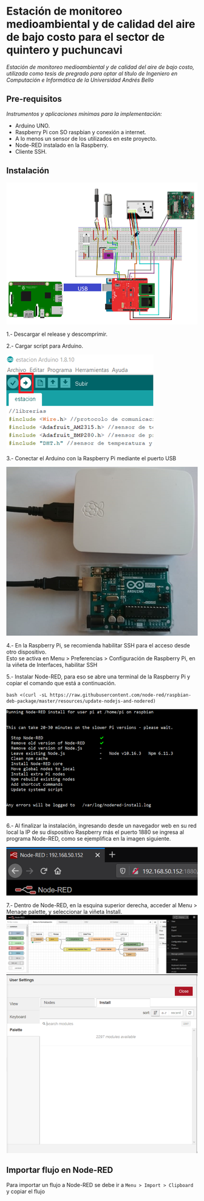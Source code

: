 # Estación de monitoreo medioambiental y de calidad del aire de bajo costo para el sector de quintero y puchuncavi
_Estación de monitoreo medioambiental y de calidad del aire de bajo costo, utilizada como tesis de pregrado para optar al título de Ingeniero en Computación e Informática de la Universidad Andrés Bello_

## Pre-requisitos
_Instrumentos y aplicaciones mínimas para la implementación:_
- Arduino UNO.
- Raspberry Pi con SO raspbian y conexión a internet.
- A lo menos un sensor de los utilizados en este proyecto.
- Node-RED instalado en la Raspberry.
- Cliente SSH.

## Instalación
![Sketch del hardware](Documentacion/imagenes/SKETCH.png)

1.- Descargar el release y descomprimir.  
  
2.- Cargar script para Arduino.  
  
![Script de Arduino](Documentacion/imagenes/SubirScript.png)
  
3.- Conectar el Arduino con la Raspberry Pi mediante el puerto USB
  
![Imagen de cable](Documentacion/imagenes/Usb.png)

4.- En la Raspberry Pi, se recomienda habilitar SSH para el acceso desde otro dispositivo.  
Esto se activa en Menu > Preferencias > Configuración de Raspberry Pi, en la viñeta de Interfaces, habilitar SSH  

5.- Instalar Node-RED, para eso se abre una terminal de la Raspberry Pi y copiar el comando que está a continuación.
```
bash <(curl -sL https://raw.githubusercontent.com/node-red/raspbian-deb-package/master/resources/update-nodejs-and-nodered)
```

![Imagen de bash](Documentacion/imagenes/raspiInstallBash.png)  

6.- Al finalizar la instalación, ingresando desde un navegador web en su red local la IP de su dispositivo Raspberry más el puerto 1880 se ingresa al programa Node-RED, como se ejemplifica en la imagen siguiente.  

![Imagen de Node](Documentacion/imagenes/NodeDireccion.png)

7.- Dentro de Node-RED, en la esquina superior derecha, acceder al Menu > Menage palette, y seleccionar la viñeta Install.  
![](Documentacion/imagenes/NodePalette.png)  
![](Documentacion/imagenes/nodePallete2.png)  

## Importar flujo en Node-RED
Para importar un flujo a Node-RED se debe ir a `Menu > Import > Clipboard`
y copiar el flujo

